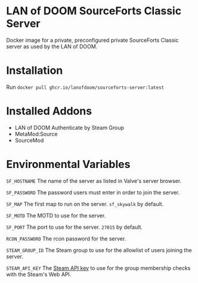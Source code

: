 # LAN of DOOM SourceForts Classic Server
Docker image for a private, preconfigured private SourceForts Classic server as
used by the LAN of DOOM.

# Installation
Run ``docker pull ghcr.io/lanofdoom/sourceforts-server:latest``

# Installed Addons
*  LAN of DOOM Authenticate by Steam Group
*  MetaMod:Source
*  SourceMod

# Environmental Variables
``SF_HOSTNAME`` The name of the server as listed in Valve's server browser.

``SF_PASSWORD`` The password users must enter in order to join the server.

``SF_MAP`` The first map to run on the server. ``sf_skywalk`` by default.

``SF_MOTD`` The MOTD to use for the server.

``SF_PORT`` The port to use for the server. ``27015`` by default.

``RCON_PASSWORD`` The rcon password for the server.

``STEAM_GROUP_ID`` The Steam group to use for the allowlist of users joining the
server.

``STEAM_API_KEY`` The [Steam API key](https://steamcommunity.com/dev/apikey) to
use for the group membership checks with the Steam's Web API.
